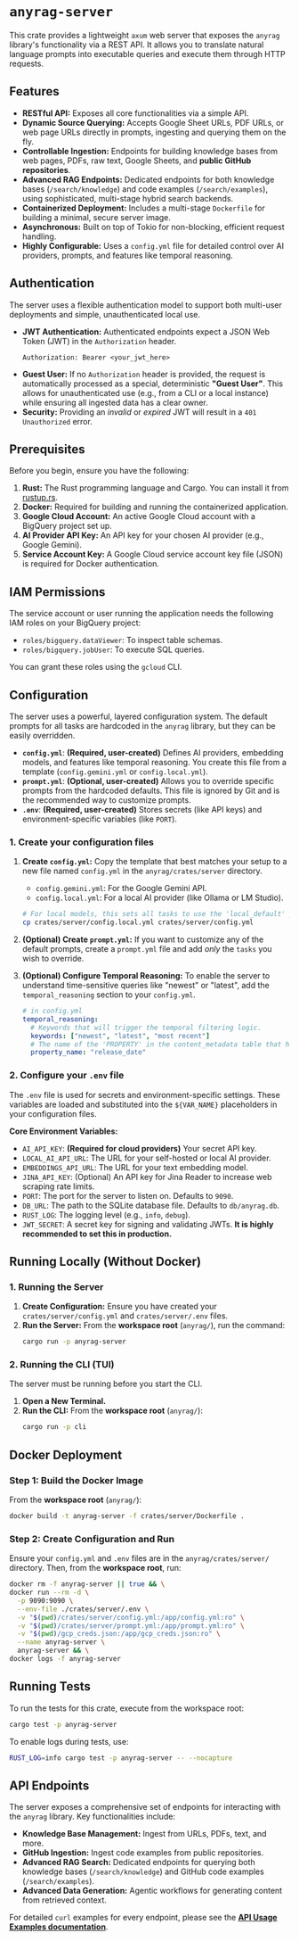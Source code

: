 # `anyrag-server`

This crate provides a lightweight `axum` web server that exposes the `anyrag` library's functionality via a REST API. It allows you to translate natural language prompts into executable queries and execute them through HTTP requests.

## Features

*   **RESTful API:** Exposes all core functionalities via a simple API.
*   **Dynamic Source Querying:** Accepts Google Sheet URLs, PDF URLs, or web page URLs directly in prompts, ingesting and querying them on the fly.
*   **Controllable Ingestion:** Endpoints for building knowledge bases from web pages, PDFs, raw text, Google Sheets, and **public GitHub repositories**.
*   **Advanced RAG Endpoints:** Dedicated endpoints for both knowledge bases (`/search/knowledge`) and code examples (`/search/examples`), using sophisticated, multi-stage hybrid search backends.
*   **Containerized Deployment:** Includes a multi-stage `Dockerfile` for building a minimal, secure server image.
*   **Asynchronous:** Built on top of Tokio for non-blocking, efficient request handling.
*   **Highly Configurable:** Uses a `config.yml` file for detailed control over AI providers, prompts, and features like temporal reasoning.

## Authentication

The server uses a flexible authentication model to support both multi-user deployments and simple, unauthenticated local use.

-   **JWT Authentication:** Authenticated endpoints expect a JSON Web Token (JWT) in the `Authorization` header.
    ```
    Authorization: Bearer <your_jwt_here>
    ```
-   **Guest User:** If no `Authorization` header is provided, the request is automatically processed as a special, deterministic **"Guest User"**. This allows for unauthenticated use (e.g., from a CLI or a local instance) while ensuring all ingested data has a clear owner.
-   **Security:** Providing an *invalid* or *expired* JWT will result in a `401 Unauthorized` error.

## Prerequisites

Before you begin, ensure you have the following:

1.  **Rust:** The Rust programming language and Cargo. You can install it from [rustup.rs](https://rustup.rs/).
2.  **Docker:** Required for building and running the containerized application.
3.  **Google Cloud Account:** An active Google Cloud account with a BigQuery project set up.
4.  **AI Provider API Key:** An API key for your chosen AI provider (e.g., Google Gemini).
5.  **Service Account Key:** A Google Cloud service account key file (JSON) is required for Docker authentication.

## IAM Permissions

The service account or user running the application needs the following IAM roles on your BigQuery project:

*   `roles/bigquery.dataViewer`: To inspect table schemas.
*   `roles/bigquery.jobUser`: To execute SQL queries.

You can grant these roles using the `gcloud` CLI.

## Configuration

The server uses a powerful, layered configuration system. The default prompts for all tasks are hardcoded in the `anyrag` library, but they can be easily overridden.

-   **`config.yml`**: **(Required, user-created)** Defines AI providers, embedding models, and features like temporal reasoning. You create this file from a template (`config.gemini.yml` or `config.local.yml`).
-   **`prompt.yml`**: **(Optional, user-created)** Allows you to override specific prompts from the hardcoded defaults. This file is ignored by Git and is the recommended way to customize prompts.
-   **`.env`**: **(Required, user-created)** Stores secrets (like API keys) and environment-specific variables (like `PORT`).

### 1. Create your configuration files

1.  **Create `config.yml`:** Copy the template that best matches your setup to a new file named `config.yml` in the `anyrag/crates/server` directory.
    -   `config.gemini.yml`: For the Google Gemini API.
    -   `config.local.yml`: For a local AI provider (like Ollama or LM Studio).

    ```sh
    # For local models, this sets all tasks to use the 'local_default' provider
    cp crates/server/config.local.yml crates/server/config.yml
    ```
2.  **(Optional) Create `prompt.yml`:** If you want to customize any of the default prompts, create a `prompt.yml` file and add *only* the `tasks` you wish to override.
3.  **(Optional) Configure Temporal Reasoning:** To enable the server to understand time-sensitive queries like "newest" or "latest", add the `temporal_reasoning` section to your `config.yml`.

    ```yaml
    # in config.yml
    temporal_reasoning:
      # Keywords that will trigger the temporal filtering logic.
      keywords: ["newest", "latest", "most recent"]
      # The name of the 'PROPERTY' in the content_metadata table that holds the date.
      property_name: "release_date"
    ```

### 2. Configure your `.env` file

The `.env` file is used for secrets and environment-specific settings. These variables are loaded and substituted into the `${VAR_NAME}` placeholders in your configuration files.

**Core Environment Variables:**

-   `AI_API_KEY`: **(Required for cloud providers)** Your secret API key.
-   `LOCAL_AI_API_URL`: The URL for your self-hosted or local AI provider.
-   `EMBEDDINGS_API_URL`: The URL for your text embedding model.
-   `JINA_API_KEY`: (Optional) An API key for Jina Reader to increase web scraping rate limits.
-   `PORT`: The port for the server to listen on. Defaults to `9090`.
-   `DB_URL`: The path to the SQLite database file. Defaults to `db/anyrag.db`.
-   `RUST_LOG`: The logging level (e.g., `info`, `debug`).
-   `JWT_SECRET`: A secret key for signing and validating JWTs. **It is highly recommended to set this in production.**

## Running Locally (Without Docker)

### 1. Running the Server

1.  **Create Configuration:** Ensure you have created your `crates/server/config.yml` and `crates/server/.env` files.
2.  **Run the Server:** From the **workspace root** (`anyrag/`), run the command:
    ```sh
    cargo run -p anyrag-server
    ```

### 2. Running the CLI (TUI)

The server must be running before you start the CLI.

1.  **Open a New Terminal.**
2.  **Run the CLI:** From the **workspace root** (`anyrag/`):
    ```sh
    cargo run -p cli
    ```

## Docker Deployment

### Step 1: Build the Docker Image

From the **workspace root** (`anyrag/`):
```sh
docker build -t anyrag-server -f crates/server/Dockerfile .
```

### Step 2: Create Configuration and Run

Ensure your `config.yml` and `.env` files are in the `anyrag/crates/server/` directory. Then, from the **workspace root**, run:
```sh
docker rm -f anyrag-server || true && \
docker run --rm -d \
  -p 9090:9090 \
  --env-file ./crates/server/.env \
  -v "$(pwd)/crates/server/config.yml:/app/config.yml:ro" \
  -v "$(pwd)/crates/server/prompt.yml:/app/prompt.yml:ro" \
  -v "$(pwd)/gcp_creds.json:/app/gcp_creds.json:ro" \
  --name anyrag-server \
  anyrag-server && \
docker logs -f anyrag-server
```

## Running Tests

To run the tests for this crate, execute from the workspace root:
```sh
cargo test -p anyrag-server
```
To enable logs during tests, use:
```sh
RUST_LOG=info cargo test -p anyrag-server -- --nocapture
```

## API Endpoints

The server exposes a comprehensive set of endpoints for interacting with the `anyrag` library. Key functionalities include:

*   **Knowledge Base Management:** Ingest from URLs, PDFs, text, and more.
*   **GitHub Ingestion:** Ingest code examples from public repositories.
*   **Advanced RAG Search:** Dedicated endpoints for querying both knowledge bases (`/search/knowledge`) and GitHub code examples (`/search/examples`).
*   **Advanced Data Generation:** Agentic workflows for generating content from retrieved context.

For detailed `curl` examples for every endpoint, please see the **[API Usage Examples documentation](../../EXAMPLES.md)**.